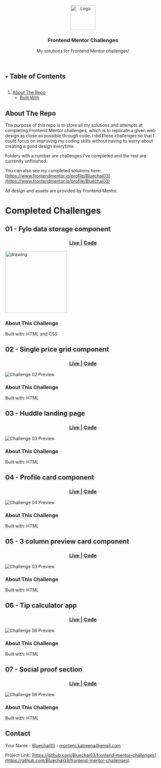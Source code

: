 <!--
*** Thanks for checking out the Best-README-Template. If you have a suggestion
*** that would make this better, please fork the repo and create a pull request
*** or simply open an issue with the tag "enhancement".
*** Thanks again! Now go create something AMAZING! :D
***
***
***
*** To avoid retyping too much info. Do a search and replace for the following:
*** Bluechai03, frontend-mentor-challenges, twitter_handle, email, project_title, project_description
-->

<!-- PROJECT SHIELDS -->
<!--
*** I'm using markdown "reference style" links for readability.
*** Reference links are enclosed in brackets [ ] instead of parentheses ( ).
*** See the bottom of this document for the declaration of the reference variables
*** for contributors-url, forks-url, etc. This is an optional, concise syntax you may use.
*** https://www.markdownguide.org/basic-syntax/#reference-style-links
-->

<!-- PROJECT LOGO -->
<br />
<p align="center">
  <a href="https://github.com/Bluechai03/frontend-mentor-challenges">
    <img src="https://i.imgur.com/7sXIzX7.png" alt="Logo" width="80" height="80">
  </a>

  <h3 align="center">Frontend Mentor Challenges</h3>

  <p align="center">
    My solutions for Frontend Mentor challenges!
    <br />
    <br />
  </p>
</p>

<!-- TABLE OF CONTENTS -->
<details open="open">
  <summary><h2 style="display: inline-block">Table of Contents</h2></summary>
  <ol>
    <li>
      <a href="#about-the-project">About The Repo</a>
      <ul>
        <li><a href="#built-with">Built With</a></li>
      </ul>
    </li>
  </ol>
</details>

<!-- ABOUT THE PROJECT -->

## About The Repo

The purpose of this repo is to store all my solutions and attempts at completing Frontend Mentor challenges, which is to replicate a given web design as close as possible through code. I did these challenges so that I could focus on improving my coding skills without having to worry about creating a good design everytime.

Folders with a number are challenges I've completed and the rest are currently unfinished.

You can also see my completed solutions here: [https://www.frontendmentor.io/profile/Bluechai03](https://www.frontendmentor.io/profile/Bluechai03)

All design and assets are provided by Frontend Mentor.

# Completed Challenges

## 01 - Fylo data storage component

<div align="center">
  <h3>
    <a target="_blank" href="https://bluechai-fylo-data-storage-component.netlify.app/">
      Live
    </a>
    <span> | </span>
    <a target="_blank" href="https://github.com/Bluechai03/frontend-mentor-challenges/tree/master/01-fylo-data-storage-component">
      Code
    </a>
  </h3>
  </div>

<img src="https://i.imgur.com/3YVC9QT.jpg" alt="drawing" width="200"/>

<!-- Write a little about this challenge -->

### About This Challenge

Built with: HTML and CSS

<!-- Words -->

## 02 - Single price grid component

<div align="center">
  <h3>
    <a target="_blank" href="https://bluechai-single-price-grid-component.netlify.app/">
      Live
    </a>
    <span> | </span>
    <a target="_blank" href="https://github.com/Bluechai03/frontend-mentor-challenges/tree/master/02-single-price-grid-component">
      Code
    </a>
  </h3>
  </div>

![Challenge 02 Preview](https://i.imgur.com/Z0DtyyN.jpg)

<!-- Write a little about this challenge -->

### About This Challenge

Built with: HTML

## 03 - Huddle landing page

<div align="center">
  <h3>
    <a target="_blank" href="https://bluechai-huddle-landing-page.netlify.app/">
      Live
    </a>
    <span> | </span>
    <a target="_blank" href="https://github.com/Bluechai03/frontend-mentor-challenges/tree/master/03-huddle-landing-page">
      Code
    </a>
  </h3>
  </div>

![Challenge 03 Preview](https://i.imgur.com/roPywRp.jpg)

<!-- Write a little about this challenge -->

### About This Challenge

Built with: HTML

<!-- Words -->

## 04 - Profile card component

<div align="center">
  <h3>
    <a target="_blank" href="https://bluechai-profile-card-component.netlify.app/">
      Live
    </a>
    <span> | </span>
    <a target="_blank" href="https://github.com/Bluechai03/frontend-mentor-challenges/tree/master/04-profile-card-component">
      Code
    </a>
  </h3>
  </div>

![Challenge 04 Preview](https://i.imgur.com/cjGldYB.jpg)

<!-- Write a little about this challenge -->

### About This Challenge

Built with: HTML

<!-- Words -->

## 05 - 3 column preview card component

<div align="center">
  <h3>
    <a target="_blank" href="https://bluechai-3-column-preview-card-component.netlify.app/">
      Live
    </a>
    <span> | </span>
    <a target="_blank" href="https://github.com/Bluechai03/frontend-mentor-challenges/tree/master/05-3-column-preview-card-component">
      Code
    </a>
  </h3>
  </div>

![Challenge 03 Preview](https://i.imgur.com/Hm2481h.jpg)

<!-- Write a little about this challenge -->

### About This Challenge

Built with: HTML

<!-- Words -->

## 06 - Tip calculator app

<div align="center">
  <h3>
    <a target="_blank" href="https://bluechai-tip-calculator-app.netlify.app/">
      Live
    </a>
    <span> | </span>
    <a target="_blank" href="https://github.com/Bluechai03/frontend-mentor-challenges/tree/master/06-tip-calculator-app">
      Code
    </a>
  </h3>
  </div>

![Challenge 06 Preview](https://i.imgur.com/62f3GMn.jpg)

<!-- Write a little about this challenge -->

### About This Challenge

Built with: HTML

<!-- Words -->

## 07 - Social proof section

<div align="center">
  <h3>
    <a target="_blank" href="https://bluechai-social-proof-section.netlify.app/">
      Live
    </a>
    <span> | </span>
    <a target="_blank" href="https://github.com/Bluechai03/frontend-mentor-challenges/tree/master/07-social-proof-section">
      Code
    </a>
  </h3>
  </div>

![Challenge 06 Preview](https://i.imgur.com/o9Q2Hjm.jpg)

<!-- Write a little about this challenge -->

### About This Challenge

Built with: HTML

<!-- Words -->

<!-- CONTACT -->

## Contact

Your Name - [Bluechai03](https://github.com/Bluechai03) - montero.katreena@gmail.com

Project Link: [https://github.com/Bluechai03/frontend-mentor-challenges](https://github.com/Bluechai03/frontend-mentor-challenges)
